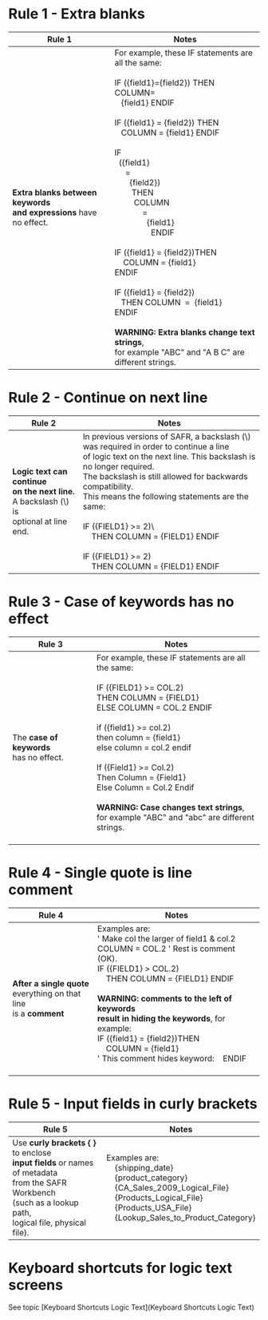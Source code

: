   
# Rule 1 - Extra blanks
  
|Rule 1|Notes|
|-----|-----|
|**Extra blanks between keywords<br> and expressions** have no effect.|For example, these IF statements are all the same:<br> <br>IF ({field1}={field2}) THEN COLUMN=<br>&nbsp;&nbsp;&nbsp;{field1} ENDIF<br><br>IF ({field1} = {field2}) THEN<br>&nbsp;&nbsp;&nbsp;COLUMN = {field1} ENDIF<br><br>IF<br>&nbsp;&nbsp;({field1}<br>&nbsp;&nbsp;&nbsp;&nbsp;&nbsp;=<br>&nbsp;&nbsp;&nbsp;&nbsp;&nbsp;&nbsp;&nbsp;{field2})<br>&nbsp;&nbsp;&nbsp;&nbsp;&nbsp;&nbsp;&nbsp;&nbsp;THEN<br>&nbsp;&nbsp;&nbsp;&nbsp;&nbsp;&nbsp;&nbsp;&nbsp;&nbsp;COLUMN<br>&nbsp;&nbsp;&nbsp;&nbsp;&nbsp;&nbsp;&nbsp;&nbsp;&nbsp;&nbsp;&nbsp;&nbsp;&nbsp;=<br>&nbsp;&nbsp;&nbsp;&nbsp;&nbsp;&nbsp;&nbsp;&nbsp;&nbsp;&nbsp;&nbsp;&nbsp;&nbsp;&nbsp;&nbsp;{field1}<br>&nbsp;&nbsp;&nbsp;&nbsp;&nbsp;&nbsp;&nbsp;&nbsp;&nbsp;&nbsp;&nbsp;&nbsp;&nbsp;&nbsp;&nbsp;&nbsp;&nbsp;ENDIF<br><br>IF ({field1} = {field2})THEN<br>&nbsp;&nbsp;&nbsp;&nbsp;COLUMN = {field1}<br>ENDIF<br><br>IF ({field1} = {field2})<br>&nbsp;&nbsp;&nbsp;THEN COLUMN&nbsp; = &nbsp;{field1}<br>ENDIF<br><br>**WARNING: Extra blanks change text strings**,<br>for example "ABC" and "A B C" are different strings.<br>|
  
# Rule 2 - Continue on next line
  
|Rule 2|Notes|
|-----|-----|
|**Logic text can continue<br> on the next line.**<br> A backslash \(\\) is<br> optional at line end.|In previous versions of SAFR, a backslash \(\\) was required in order to continue a line<br>of logic text on the next line. This backslash is no longer required.<br>The backslash is still allowed for backwards compatibility.<br>This means the following statements are the same:<br><br> IF ({FIELD1} >= 2)\ <br>&nbsp;&nbsp;&nbsp;&nbsp;THEN COLUMN = {FIELD1} ENDIF<br><br>IF ({FIELD1} >= 2) <br>&nbsp;&nbsp;&nbsp;&nbsp;THEN COLUMN = {FIELD1} ENDIF<br>|
  
# Rule 3 - Case of keywords has no effect
  
|Rule 3|Notes|
|-----|-----|
|The **case of keywords**<br> has no effect.|For example, these IF statements are all the same:<br> <br>IF ({FIELD1} >= COL.2)<br>    THEN COLUMN = {FIELD1}<br>    ELSE COLUMN = COL.2 ENDIF<br>  <br>if ({field1} >= col.2)<br>   then column = {field1}<br>   else column = col.2 endif<br>  <br>If ({Field1} >= Col.2)<br>    Then Column = {Field1}<br>    Else Column = Col.2 Endif<br>  <br>**WARNING: Case changes text strings**,<br> for example "ABC" and "abc" are different strings.<br>  <br>|
  
# Rule 4 - Single quote is line comment
  
|Rule 4|Notes|
|-----|-----|
|**After a single quote**<br> everything on that line<br> is a **comment**|Examples are:<br> ' Make col the larger of field1 & col.2<br>COLUMN = COL.2  ' Rest is comment (OK).<br>IF ({FIELD1} > COL.2)<br>&nbsp;&nbsp;&nbsp;&nbsp;THEN COLUMN = {FIELD1} ENDIF<br><br>  **WARNING: comments to the left of keywords<br> result in hiding the keywords**, for example:<br> IF ({field1} = {field2})THEN<br>&nbsp;&nbsp;&nbsp;&nbsp;COLUMN = {field1}<br>' This comment hides keyword:&nbsp;&nbsp;&nbsp;&nbsp;ENDIF<br>  <br>|
  
# Rule 5 - Input fields in curly brackets
  
|Rule 5|Notes|
|-----|-----|
|Use **curly brackets \{ \}** to enclose<br> **input fields** or names of metadata<br> from the SAFR Workbench<br> \(such as a lookup path,<br> logical file, physical file\).|Examples are:<br>&nbsp;&nbsp;&nbsp;&nbsp;{shipping_date}<br>&nbsp;&nbsp;&nbsp;&nbsp;{product_category}<br>&nbsp;&nbsp;&nbsp;&nbsp;{CA_Sales_2009_Logical_File}<br>&nbsp;&nbsp;&nbsp;&nbsp;{Products_Logical_File}<br>&nbsp;&nbsp;&nbsp;&nbsp;{Products_USA_File}<br>&nbsp;&nbsp;&nbsp;&nbsp;{Lookup_Sales_to_Product_Category}<br>|
  
  
# Keyboard shortcuts for logic text screens 
  
See topic [Keyboard Shortcuts Logic Text](Keyboard Shortcuts Logic Text)
  

